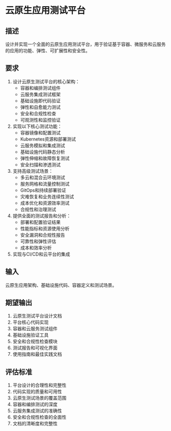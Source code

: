 # 云原生应用测试平台

## 描述
设计并实现一个全面的云原生应用测试平台，用于验证基于容器、微服务和云服务的应用的功能、弹性、可扩展性和安全性。

## 要求
1. 设计云原生测试平台的核心架构：
   - 容器和编排测试组件
   - 云服务集成测试框架
   - 基础设施即代码验证
   - 弹性和自愈能力测试
   - 安全和合规性检查
   - 可观测性和监控验证
2. 实现以下核心测试功能：
   - 容器镜像和配置测试
   - Kubernetes资源和部署测试
   - 云服务模拟和集成测试
   - 基础设施代码静态分析
   - 弹性伸缩和故障恢复测试
   - 安全扫描和渗透测试
3. 支持高级测试场景：
   - 多云和混合云环境测试
   - 服务网格和流量控制测试
   - GitOps和持续部署验证
   - 灾难恢复和业务连续性测试
   - 成本优化和资源效率测试
   - 合规性和治理测试
4. 提供全面的测试报告和分析：
   - 部署和配置验证结果
   - 性能指标和资源使用分析
   - 安全漏洞和合规性报告
   - 可靠性和弹性评估
   - 成本和效率分析
5. 实现与CI/CD和云平台的集成

## 输入
云原生应用架构、基础设施代码、容器定义和测试场景。

## 期望输出
1. 云原生测试平台设计文档
2. 平台核心代码实现
3. 容器和云服务测试组件
4. 基础设施验证工具
5. 安全和合规性检查模块
6. 测试报告和可视化界面
7. 使用指南和最佳实践文档

## 评估标准
1. 平台设计的合理性和完整性
2. 代码实现的质量和可用性
3. 云原生测试场景的覆盖范围
4. 容器和编排测试的深度
5. 云服务集成测试的准确性
6. 安全和合规性检查的全面性
7. 文档的清晰度和完整性